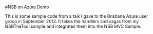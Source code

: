 #NSB on Azure Demo

This is some sample code from a talk I gave to the Brisbane Azure user group in September 2012. It takes the handlers and sagas from my NSBTheTool sample and integrates them into the NSB MVC Sample.